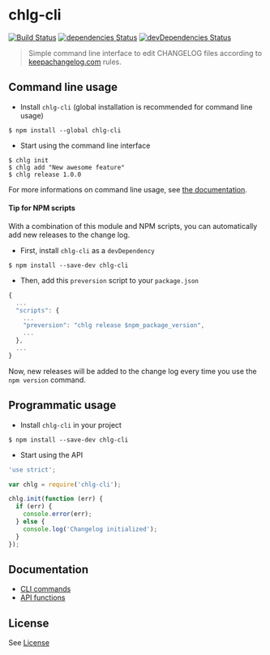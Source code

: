 # chlg-cli

[![Build Status](https://travis-ci.org/fldubois/chlg-cli.svg?branch=master)](https://travis-ci.org/fldubois/chlg-cli)
[![dependencies Status](https://david-dm.org/fldubois/chlg-cli/status.svg)](https://david-dm.org/fldubois/chlg-cli)
[![devDependencies Status](https://david-dm.org/fldubois/chlg-cli/dev-status.svg)](https://david-dm.org/fldubois/chlg-cli?type=dev)

> Simple command line interface to edit CHANGELOG files according to [keepachangelog.com](http://keepachangelog.com/) rules.

## Command line usage

* Install `chlg-cli` (global installation is recommended for command line usage)

```
$ npm install --global chlg-cli
```

* Start using the command line interface

```
$ chlg init
$ chlg add "New awesome feature"
$ chlg release 1.0.0
```

For more informations on command line usage, see [the documentation](docs/CLI.md).

#### Tip for NPM scripts

With a combination of this module and NPM scripts, you can automatically add new releases to the change log.

* First, install `chlg-cli` as a `devDependency`

```
$ npm install --save-dev chlg-cli
```

* Then, add this `preversion` script to your `package.json`

```js
{
  ...
  "scripts": {
    ...
    "preversion": "chlg release $npm_package_version",
    ...
  },
  ...
}
```

Now, new releases will be added to the change log every time you use the `npm version` command.

## Programmatic usage

* Install `chlg-cli` in your project

```
$ npm install --save-dev chlg-cli
```

* Start using the API

```js
'use strict';

var chlg = require('chlg-cli');

chlg.init(function (err) {
  if (err) {
    console.error(err);
  } else {
    console.log('Changelog initialized');
  }
});
```

## Documentation

* [CLI commands](docs/CLI.md)
* [API functions](docs/API.md)

## License

See [License](LICENSE)
